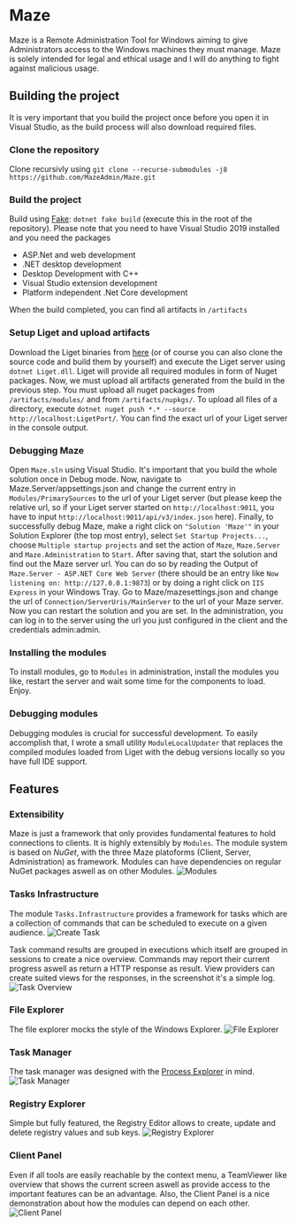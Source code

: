 # Maze
Maze is a Remote Administration Tool for Windows aiming to give Administrators access to the Windows machines they must manage. Maze is solely intended for legal and ethical usage and I will do anything to fight against malicious usage.

## Building the project
It is very important that you build the project once before you open it in Visual Studio, as the build process will also download required files.

### Clone the repository
Clone recursivly using
`git clone --recurse-submodules -j8 https://github.com/MazeAdmin/Maze.git`

### Build the project
Build using [Fake](https://fake.build): `dotnet fake build` (execute this in the root of the repository). Please note that you need to have Visual Studio 2019 installed and you need the packages
- ASP.Net and web development
- .NET desktop development
- Desktop Development with C++
- Visual Studio extension development
- Platform independent .Net Core development

When the build completed, you can find all artifacts in `/artifacts`

### Setup Liget and upload artifacts
Download the Liget binaries from [here](https://github.com/MazeAdmin/liget/releases/tag/Maze-1.0) (or of course you can also clone the source code and build them by yourself) and execute the Liget server using `dotnet Liget.dll`. Liget will provide all required modules in form of Nuget packages. Now, we must upload all artifacts generated from the build in the previous step. You must upload all nuget packages from `/artifacts/modules/` and from `/artifacts/nupkgs/`. To upload all files of a directory, execute `dotnet nuget push *.* --source http://localhost:LigetPort/`. You can find the exact url of your Liget server in the console output.

### Debugging Maze
Open `Maze.sln` using Visual Studio. It's important that you build the whole solution once in Debug mode.
Now, navigate to Maze.Server/appsettings.json and change the current entry in `Modules/PrimarySources` to the url of your Liget server (but please keep the relative url, so if your Liget server started on `http://localhost:9011`, you have to input `http://localhost:9011/api/v3/index.json` here).
Finally, to successfully debug Maze, make a right click on `"Solution 'Maze'"` in your Solution Explorer (the top most entry), select `Set Startup Projects...`, choose `Multiple startup projects` and set the action of `Maze`, `Maze.Server` and `Maze.Administration` to `Start`. After saving that, start the solution and find out the Maze server url. You can do so by reading the Output of `Maze.Server - ASP.NET Core Web Server` (there should be an entry like `Now listening on: http://127.0.0.1:9873`) or by doing a right click on `IIS Express` in your Windows Tray.
Go to Maze/mazesettings.json and change the url of `Connection/ServerUris/MainServer` to the url of your Maze server. Now you can restart the solution and you are set. In the administration, you can log in to the server using the url you just configured in the client and the credentials admin:admin.

### Installing the modules
To install modules, go to `Modules` in administration, install the modules you like, restart the server and wait some time for the components to load. Enjoy.

### Debugging modules
Debugging modules is crucial for successful development. To easily accomplish that, I wrote a small utility `ModuleLocalUpdater` that replaces the compiled modules loaded from Liget with the debug versions locally so you have full IDE support.

## Features
### Extensibility
Maze is just a framework that only provides fundamental features to hold connections to clients. It is highly extensibly by `Modules`. The module system is based on *NuGet*, with the three Maze platoforms (Client, Server, Administration) as framework. Modules can have dependencies on regular NuGet packages aswell as on other Modules.
![Modules](https://i.imgur.com/fwLzxpC.png)

### Tasks Infrastructure
The module `Tasks.Infrastructure` provides a framework for tasks which are a collection of commands that can be scheduled to execute on a given audience.
![Create Task](https://i.imgur.com/CP6DoQP.png)

Task command results are grouped in executions which itself are grouped in sessions to create a nice overview. Commands may report their current progress aswell as return a HTTP response as result. View providers can create suited views for the responses, in the screenshot it's a simple log.
![Task Overview](https://i.imgur.com/wn33hf1.png)

### File Explorer
The file explorer mocks the style of the Windows Explorer.
![File Explorer](https://i.imgur.com/u0Ym3Z1.png)

### Task Manager
The task manager was designed with the [Process Explorer](https://docs.microsoft.com/en-us/sysinternals/downloads/process-explorer) in mind.
![Task Manager](https://i.imgur.com/32sHISe.png)

### Registry Explorer
Simple but fully featured, the Registry Editor allows to create, update and delete registry values and sub keys.
![Registry Explorer](https://i.imgur.com/QS75WFM.png)

### Client Panel
Even if all tools are easily reachable by the context menu, a TeamViewer like overview that shows the current screen aswell as provide access to the important features can be an advantage. Also, the Client Panel is a nice demonstration about how the modules can depend on each other.
![Client Panel](https://i.imgur.com/75bmzKy.png)
